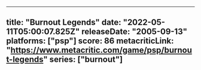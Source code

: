 
---
title: "Burnout Legends"
date: "2022-05-11T05:00:07.825Z"
releaseDate: "2005-09-13"
platforms: ["psp"]
score: 86
metacriticLink: "https://www.metacritic.com/game/psp/burnout-legends"
series: ["burnout"]
---
